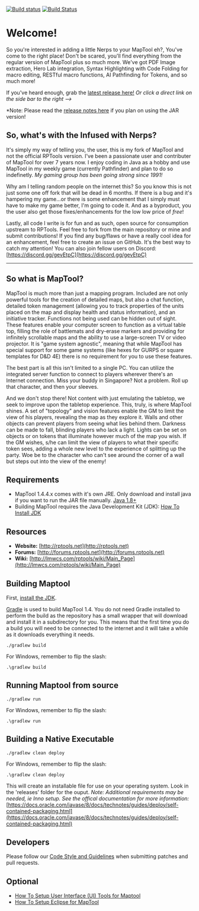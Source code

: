 [![Build status](https://ci.appveyor.com/api/projects/status/o4hmpca4mert1k0i/branch/master?svg=true)](https://ci.appveyor.com/project/JamzTheMan/MapTool/branch/master)
[![Build Status](https://travis-ci.org/JamzTheMan/MapTool.svg?branch=master)](https://travis-ci.org/JamzTheMan/MapTool)

Welcome!
=======

So you're interested in adding a little Nerps to your MapTool eh?, You've come to the right place! Don't be scared, you'll find everything from the regular version of MapTool plus so much more. We've got PDF Image extraction, Hero Lab integration, Syntax Highlighting with Code Folding for macro editing, RESTful macro functions, AI Pathfinding for Tokens, and so much more!

If you've heard enough, grab the [latest release here!](https://github.com/JamzTheMan/MapTool/releases/latest) _Or click a direct link on the side bar to the right -->_

*Note: Please read the [release notes here](https://github.com/JamzTheMan/MapTool/releases/tag/1.4.5.4) if you plan on using the JAR version!

So, what's with the Infused with Nerps?
-----
It's simply my way of telling you, the user, this is my fork of MapTool and not the official RPTools version.  I've been a passionate user and contributer of MapTool for over 7 years now. I enjoy coding in Java as a hobby and use MapTool in my weekly game (currently Pathfinder) and plan to do so indefinetly. _My gaming group has been going strong since 1991!_

Why am I telling random people on the internet this? So you know this is not just some one off fork that will be dead in 6 months. If there is a bug and it's hampering my game...or there is some enhancement that I simply must have to make my game better, I'm going to code it. And as a byproduct, you the user also get those fixes/enhancements for the low low price of *free*!

Lastly, all code I write is for fun and as such, open source for consumption upstream to RPTools. Feel free to fork from the main repository or mine and submit contributions! If you find any bug/flaws or have a really cool idea for an enhancement, feel free to create an issue on GitHub. It's the best way to catch my attention! You can also join fellow users on Discord: [https://discord.gg/gevEtpC](https://discord.gg/gevEtpC)

___

So what is MapTool?
-----

MapTool is much more than just a mapping program. Included are not only powerful tools for the creation of detailed maps, but also a chat function, detailed token management (allowing you to track properties of the units placed on the map and display health and status information), and an initiative tracker. Functions not being used can be hidden out of sight. These features enable your computer screen to function as a virtual table top, filling the role of battlemats and dry-erase markers and providing for infinitely scrollable maps and the ability to use a large-screen TV or video projector.  It is "game system agnostic", meaning that while MapTool has special support for some game systems (like hexes for GURPS or square templates for D&D 4E) there is no requirement for you to use these features.

The best part is all this isn't limited to a single PC. You can utilize the integrated server function to connect to players wherever there's an Internet connection. Miss your buddy in Singapore? Not a problem. Roll up that character, and then your sleeves.

And we don't stop there! Not content with just emulating the tabletop, we seek to improve upon the tabletop experience. This, truly, is where MapTool shines. A set of "topology" and vision features enable the GM to limit the view of his players, revealing the map as they explore it. Walls and other objects can prevent players from seeing what lies behind them. Darkness can be made to fall, blinding players who lack a light. Lights can be set on objects or on tokens that illuminate however much of the map you wish. If the GM wishes, s/he can limit the view of players to what their specific token sees, adding a whole new level to the experience of splitting up the party.  Woe be to the character who can't see around the corner of a wall but steps out into the view of the enemy!

Requirements
------------

- MapTool 1.4.4.x comes with it's own JRE. Only download and install java if you want to run the JAR file manually. [Java 1.8+](https://java.com/en/download/)
- Building MapTool requires the Java Development Kit (JDK): [How To Install JDK](doc/How_To_Install_JDK.md)

Resources
---------

- **Website:** [http://rptools.net](http://rptools.net)
- **Forums:**  [http://forums.rptools.net](http://forums.rptools.net)
- **Wiki:**    [http://lmwcs.com/rptools/wiki/Main_Page](http://lmwcs.com/rptools/wiki/Main_Page)

Building Maptool
----------------

First, [install the JDK](doc/How_To_Install_JDK.md).

[Gradle](http://gradle.org/) is used to build MapTool 1.4. You do not need Gradle installed to perform the build as the repository has a small wrapper that will download and install it in a subdirectory for you. This means that the first time you do a build you will need to be connected to the internet and it will take a while
as it downloads everything it needs.

```Shell
./gradlew build
```

For Windows, remember to flip the slash:

```Shell
.\gradlew build
```

Running Maptool from source
----------------
```Shell
./gradlew run
```

For Windows, remember to flip the slash:

```Shell
.\gradlew run
```

Building a Native Executable
------------------------------

```Shell
./gradlew clean deploy
```

For Windows, remember to flip the slash:

```Shell
.\gradlew clean deploy
```

This will create an installable file for use on your operating system. Look in the 'releases' folder for the ouput. *Note: Additional requirements may be needed, ie Inno setup. See the offical documentation for more information:* [https://docs.oracle.com/javase/8/docs/technotes/guides/deploy/self-contained-packaging.html](https://docs.oracle.com/javase/8/docs/technotes/guides/deploy/self-contained-packaging.html)


Developers
----------

Please follow our [Code Style and Guidelines](doc/Code_Style_and_Guidelines.md) when submitting patches and pull requests.


Optional
--------

- [How To Setup User Interface (UI) Tools for Maptool](doc/How_To_Setup_UI_Tools.md)
- [How To Setup Eclipse for MapTool](doc/How_To_Setup_Eclipse.md)
